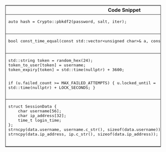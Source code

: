 <table border="1">
  <tr>
    <th>Code Snippet</th>
  </tr>
  <tr>
    <td>
      <pre>
auto hash = Crypto::pbkdf2(password, salt, iter);
      </pre>
    </td>
  </tr>
  <tr>
    <td>
      <pre>
bool const_time_equal(const std::vector&lt;unsigned char&gt;&amp; a, const std::vector&lt;unsigned char&gt;&amp; b);
      </pre>
    </td>
  </tr>
  <tr>
    <td>
      <pre>
std::string token = random_hex(24);
token_to_user[token] = username;
token_expiry[token] = std::time(nullptr) + 3600;

if (u.failed_count >= MAX_FAILED_ATTEMPTS) {
    u.locked_until = std::time(nullptr) + LOCK_SECONDS; 
}
      </pre>
    </td>
  </tr>
  <tr>
    <td>
      <pre>
struct SessionData {
    char username[56];
    char ip_address[32];
    time_t login_time;
};  
strncpy(data.username, username.c_str(), sizeof(data.username));
strncpy(data.ip_address, ip.c_str(), sizeof(data.ip_address));
      </pre>
    </td>
  </tr>
</table>
